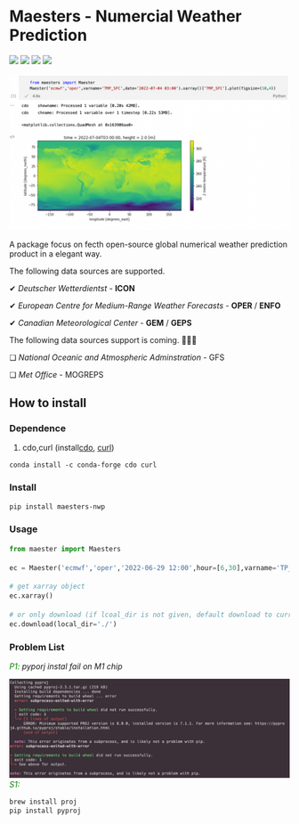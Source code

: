 # Maesters - Numercial Weather Prediction
![](https://badgen.net/pypi/v/maesters-nwp) ![](https://badgen.net/badge/license/MIT/pink) ![](https://badgen.net/badge/github/blizhan/purple?icon=github) ![](https://badgen.net/https/cal-badge-icd0onfvrxx6.runkit.sh/Asia/Shanghai)

![](https://raw.githubusercontent.com/blizhan/Maesters-of-NWP/main/pics/usage.png)

A package focus on fecth open-source global numerical weather prediction product in a elegant way. 


The following data sources are supported.
  
  ✔︎ _Deutscher Wetterdientst_ - **ICON**

  ✔︎ _European Centre for Medium-Range Weather Forecasts_ - **OPER** / **ENFO**

  ✔︎ _Canadian Meteorological Center_ - **GEM** / **GEPS**

The following data sources support is coming. 🚀🚀🚀

  ❏ _National Oceanic and Atmospheric Adminstration_ - GFS

  ❏ _Met Office_ - MOGREPS



## How to install

### Dependence
1. cdo,curl (install[cdo](https://anaconda.org/conda-forge/cdo), [curl](https://anaconda.org/conda-forge/curl))
```shell
conda install -c conda-forge cdo curl
```


### Install
```shell
pip install maesters-nwp
```
### Usage
``` python
from maester import Maesters

ec = Maester('ecmwf','oper','2022-06-29 12:00',hour=[6,30],varname='TP_L0')

# get xarray object
ec.xarray()

# or only download (if lcoal_dir is not given, default download to current dir)
ec.download(local_dir='./') 

```
### Problem List
_<font color=#008000 >P1: </font>_ _pyporj instal fail on M1 chip_

![](https://raw.githubusercontent.com/blizhan/Maesters-of-NWP/main/pics/p1_desc.png)
_<font color=#008000 >S1: </font>_ 
```shell
brew install proj
pip install pyproj
```

